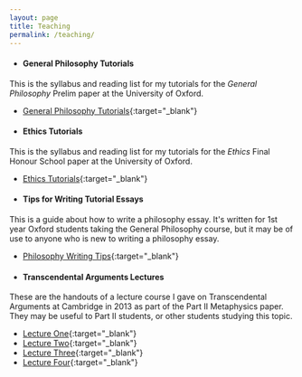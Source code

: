 ```yaml
---
layout: page
title: Teaching
permalink: /teaching/
---
```


* #### General Philosophy Tutorials

This is the syllabus and reading list for my tutorials for the *General Philosophy* Prelim paper at the University of Oxford.

  * [General Philosophy Tutorials](/pdfs/oxford-general-philosophy-tutorials.pdf){:target="_blank"}

* #### Ethics Tutorials

This is the syllabus and reading list for my tutorials for the *Ethics* Final Honour School paper at the University of Oxford.

  * [Ethics Tutorials](/pdfs/ethics-tutorials.pdf){:target="_blank"}

* #### Tips for Writing Tutorial Essays

This is a guide about how to write a philosophy essay. It's written for 1st year Oxford students taking the General Philosophy course, but it may be of use to anyone who is new to writing a philosophy essay.

  * [Philosophy Writing Tips](/pdfs/philosophy-writing-tips.pdf){:target="_blank"}

* #### Transcendental Arguments Lectures

These are the handouts of a lecture course I gave on Transcendental Arguments at Cambridge in 2013 as part of the Part II Metaphysics paper. They may be useful to Part II students, or other students studying this topic.

  * [Lecture One](/pdfs/transcendental-arguments-lecture1.pdf){:target="_blank"}
  * [Lecture Two](/pdfs/transcendental-arguments-lecture2.pdf){:target="_blank"}
  * [Lecture Three](/pdfs/transcendental-arguments-lecture3.pdf){:target="_blank"}
  * [Lecture Four](/pdfs/transcendental-arguments-lecture4.pdf){:target="_blank"}
